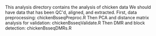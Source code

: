 This analysis directory contains the analysis of chicken data
We should have data that has been QC'd, aligned, and extracted.
First, data preprocessing:
chickenBsseqPreproc.R
Then PCA and distance matrix analysis for validation:
chickenBsseqValidate.R
Then DMR and block detection:
chickenBsseqDMRs.R